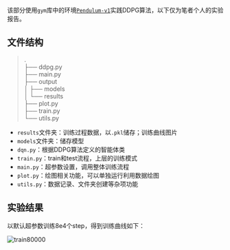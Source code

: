该部分使用`gym`库中的环境[`Pendulum-v1`](https://www.gymlibrary.dev/environments/classic_control/pendulum/)实践DDPG算法，以下仅为笔者个人的实验报告。

## 文件结构

> .  
> ├── ddpg.py  
> ├── main.py  
> ├── output  
> │   ├── models  
> │   └── results  
> ├── plot.py  
> ├── train.py  
> └── utils.py

+ `results`文件夹：训练过程数据，以`.pkl`储存；训练曲线图片
+ `models`文件夹：储存模型
+ `dqn.py`：根据DDPG算法定义的智能体类
+ `train.py`：train和test流程，上层的训练模式
+ `main.py`：超参数设置，调用整体训练流程
+ `plot.py`：绘图相关功能，可以单独运行利用数据绘图
+ `utils.py`：数据记录、文件夹创建等杂项功能

## 实验结果

以默认超参数训练8e4个step，得到训练曲线如下：

![train80000](https://s2.loli.net/2023/04/06/WsoivLNQVaYDgy6.png)

